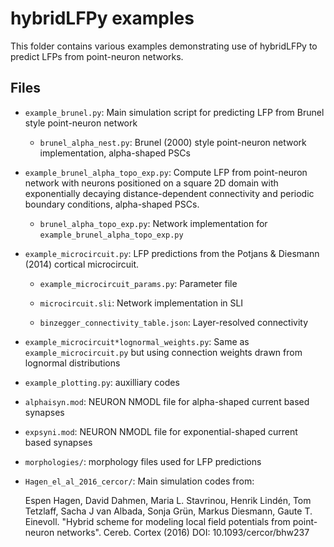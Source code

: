 # hybridLFPy examples

This folder contains various examples demonstrating use of hybridLFPy to
predict LFPs from point-neuron networks.


## Files

* `example_brunel.py`: Main simulation script for predicting LFP from Brunel style point-neuron network

    * `brunel_alpha_nest.py`: Brunel (2000) style point-neuron network implementation, alpha-shaped PSCs

* `example_brunel_alpha_topo_exp.py`: Compute LFP from point-neuron network with neurons positioned on a square 2D domain with exponentially decaying distance-dependent connectivity and periodic boundary conditions, alpha-shaped PSCs.

    * `brunel_alpha_topo_exp.py`: Network implementation for `example_brunel_alpha_topo_exp.py`

* `example_microcircuit.py`: LFP predictions from the Potjans & Diesmann (2014) cortical microcircuit.

    * `example_microcircuit_params.py`: Parameter file

    * `microcircuit.sli`: Network implementation in SLI

    * `binzegger_connectivity_table.json`: Layer-resolved connectivity

* `example_microcircuit*lognormal_weights.py`: Same as `example_microcircuit.py` but using connection weights drawn from lognormal distributions

* `example_plotting.py`: auxilliary codes

* `alphaisyn.mod`: NEURON NMODL file for alpha-shaped current based synapses

* `expsyni.mod`: NEURON NMODL file for exponential-shaped current based synapses

* `morphologies/`: morphology files used for LFP predictions

* `Hagen_el_al_2016_cercor/`: Main simulation codes from:

    Espen Hagen, David Dahmen, Maria L. Stavrinou, Henrik Lindén, Tom Tetzlaff,
    Sacha J van Albada, Sonja Grün, Markus Diesmann, Gaute T. Einevoll.
    "Hybrid scheme for modeling local field potentials from point-neuron networks".
    Cereb. Cortex (2016)
    DOI: 10.1093/cercor/bhw237
